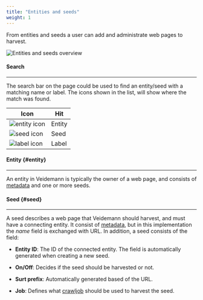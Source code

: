 ```yaml
---
title: "Entities and seeds"
weight: 1
---
```


From entities and seeds a user can add and administrate web pages to harvest.

![Entities and seeds overview](/veidemann/docs/img/entities_and_seed/veidemann_dashboard_entities_and_seeds_overview.png)

#### Search
------------

The search bar on the page could be used to find an entity/seed with a matching name or label.
The icons shown in the list, will show where the match was found. 


Icon                                                                       | Hit 
---------------------------------------------------------------------------|---------
![entity icon](/veidemann/docs/img/entities_and_seed/veidemann_dashboard_entity_icon.png) | Entity
![seed icon](/veidemann/docs/img/entities_and_seed/veidemann_dashboard_seed_icon.png)     | Seed  
![label icon](/veidemann/docs/img/entities_and_seed/veidemann_dashboard_label_icon.png)   | Label


#### Entity {#entity}
---------------------

An entity in Veidemann is typically the owner of a web page, and consists of [metadata](../#veidemann-meta) and one or
more seeds.
  
#### Seed {#seed}
---------
A seed describes a web page that Veidemann should harvest, and must have a connecting entity.
It consist of [metadata](../#veidemann-meta), but in this implementation the *name* field is exchanged with URL. 
In addition, a seed consists of the field:

- **Entity ID**: The ID of the connected entity. The field is automatically generated when creating a new seed. 

- **On/Off**:   Decides if the seed should be harvested or not. 

- **Surt prefix**: Automatically generated based of the URL.

- **Job**: Defines what [crawljob](../crawljob) should be used to harvest the seed. 

